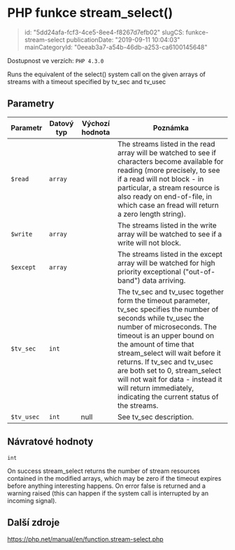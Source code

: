 PHP funkce stream_select()
================================

> id: "5dd24afa-fcf3-4ce5-8ee4-f8267d7efb02"
> slugCS: funkce-stream-select
> publicationDate: "2019-09-11 10:04:03"
> mainCategoryId: "0eeab3a7-a54b-46db-a253-ca6100145648"

Dostupnost ve verzích: `PHP 4.3.0`

Runs the equivalent of the select() system call on the given
arrays of streams with a timeout specified by tv_sec and tv_usec


Parametry
--------------

| Parametr | Datový typ | Výchozí hodnota | Poznámka |
|-----|-----|-----|-----|
| `$read` | `array` |  | The streams listed in the read array will be watched to see if characters become available for reading (more precisely, to see if a read will not block - in particular, a stream resource is also ready on end-of-file, in which case an fread will return a zero length string). |
| `$write` | `array` |  | The streams listed in the write array will be watched to see if a write will not block. |
| `$except` | `array` |  | The streams listed in the except array will be watched for high priority exceptional ("out-of-band") data arriving. |
| `$tv_sec` | `int` |  | The tv_sec and tv_usec together form the timeout parameter, tv_sec specifies the number of seconds while tv_usec the number of microseconds. The timeout is an upper bound on the amount of time that stream_select will wait before it returns. If tv_sec and tv_usec are both set to 0, stream_select will not wait for data - instead it will return immediately, indicating the current status of the streams. |
| `$tv_usec` | `int` | null | See tv_sec description. |


Návratové hodnoty
----------------

`int`

On success stream_select returns the number of
stream resources contained in the modified arrays, which may be zero if
the timeout expires before anything interesting happens. On error false
is returned and a warning raised (this can happen if the system call is
interrupted by an incoming signal).

Další zdroje
------------

https://php.net/manual/en/function.stream-select.php
